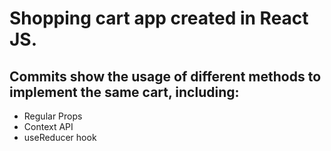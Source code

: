 # Shopping cart app created in React JS.

## Commits show the usage of different methods to implement the same cart, including:

-   Regular Props
-   Context API
-   useReducer hook
